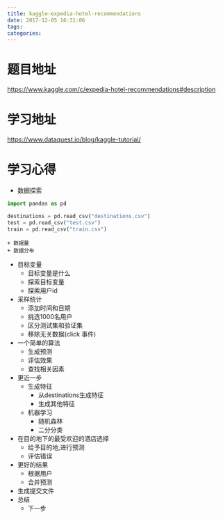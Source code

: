 ```yaml
---
title: kaggle-expedia-hotel-recommendations
date: 2017-12-05 16:31:06
tags:
categories:
---
```


# 题目地址
https://www.kaggle.com/c/expedia-hotel-recommendations#description

# 学习地址
https://www.dataquest.io/blog/kaggle-tutorial/

# 学习心得
- 数据探索
``` python
import pandas as pd

destinations = pd.read_csv("destinations.csv")
test = pd.read_csv("test.csv")
train = pd.read_csv("train.csv")
```
    + 数据量
    + 数据分布
- 目标变量
    + 目标变量是什么
    + 探索目标变量
    + 探索用户id 
- 采样统计
    + 添加时间和日期
    + 挑选1000名用户
    + 区分测试集和验证集
    + 移除无关数据(click 事件)
- 一个简单的算法
    + 生成预测
    + 评估效果
    + 查找相关因素
- 更近一步
    + 生成特征
        * 从destinations生成特征
        * 生成其他特征
    + 机器学习
        * 随机森林
        * 二分分类
- 在目的地下的最受欢迎的酒店选择
    + 给予目的地,进行预测
    + 评估错误
- 更好的结果
    + 根据用户
    + 合并预测
- 生成提交文件
- 总结
    + 下一步


